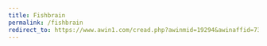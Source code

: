 ```yaml
---
title: Fishbrain
permalink: /fishbrain
redirect_to: https://www.awin1.com/cread.php?awinmid=19294&awinaffid=730047
---
```

